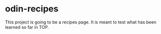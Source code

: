 # odin-recipes

This project is going to be a recipes page. It is meant to test what has been learned so far in TOP. 